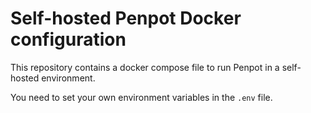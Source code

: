 # Self-hosted Penpot Docker configuration

This repository contains a docker compose file to run Penpot in a self-hosted environment.

You need to set your own environment variables in the `.env` file.
